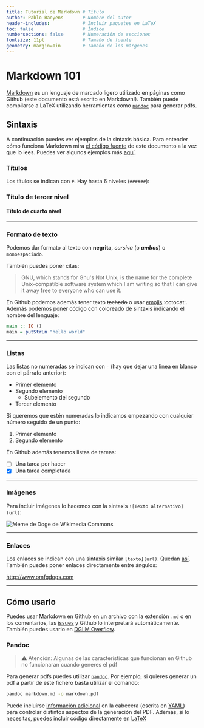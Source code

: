 ```yaml
---
title: Tutorial de Markdown # Título
author: Pablo Baeyens       # Nombre del autor
header-includes:            # Incluir paquetes en LaTeX
toc: false                  # Índice
numbersections: false       # Numeración de secciones
fontsize: 11pt              # Tamaño de fuente
geometry: margin=1in        # Tamaño de los márgenes
---
```


# Markdown 101

[Markdown](//daringfireball.net/projects/markdown) es un lenguaje de marcado ligero utilizado en páginas como Github (este documento está escrito en Markdown!). También puede compilarse a LaTeX utilizando herramientas como [`pandoc`](http://pandoc.org) para generar pdfs.

## Sintaxis

A continuación puedes ver ejemplos de la sintaxis básica. Para entender cómo funciona Markdown mira [el código fuente](//github.com/libreim/tutorials/blob/master/markdown.md) de este documento a la vez que lo lees. Puedes ver algunos ejemplos más [aquí](//guides.github.com/features/mastering-markdown).

### Títulos

Los títulos se indican con `#`. Hay hasta 6 niveles (`######`):

### Título de tercer nivel
#### Título de cuarto nivel

*****

### Formato de texto

Podemos dar formato al texto con **negrita**, *cursiva* (o ***ambos***) o `monoespaciado`.

También puedes poner citas:

> GNU, which stands for Gnu's Not Unix, is the name for the complete Unix-compatible software system which I am writing so that I can give it away free to everyone who can use it.

En Github podemos además tener texto ~~tachado~~ o usar [emojis](http://www.webpagefx.com/tools/emoji-cheat-sheet) :octocat:. Además podemos poner código con coloreado de sintaxis indicando el nombre del lenguaje:

```haskell
main :: IO ()
main = putStrLn "hello world"
```

*****

### Listas

Las listas no numeradas se indican con `-` (hay que dejar una linea en blanco con el párrafo anterior):

- Primer elemento
- Segundo elemento
  - Subelemento del segundo
- Tercer elemento

Si queremos que estén numeradas lo indicamos empezando con cualquier número seguido de un punto:

1. Primer elemento
2. Segundo elemento

En Github además tenemos listas de tareas:

- [ ] Una tarea por hacer
- [X] Una tarea completada

*****

### Imágenes

Para incluir imágenes lo hacemos con la sintaxis `![Texto alternativo](url)`:

<!--
Esto es un comentario! Quita la imagen cuando generes el documento en pandoc o descárgala y pon la ruta local.
-->

![Meme de Doge de Wikimedia Commons](//upload.wikimedia.org/wikipedia/en/5/5f/Original_Doge_meme.jpg)

*****

### Enlaces

Los enlaces se indican con una sintaxis similar `[texto](url)`. Quedan [así](//www.youtube.com/watch?v=dQw4w9WgXcQ). También puedes poner enlaces directamente entre ángulos:

<http://www.omfgdogs.com>

*****

## Cómo usarlo

Puedes usar Markdown en Github en un archivo con la extensión `.md` o en los comentarios, las [issues](//guides.github.com/features/issues) y Github lo interpretará automáticamente. También puedes usarlo en [DGIIM Overflow](http://tux.ugr.es/dgiim/overflow).

### Pandoc

> :warning: Atención: Algunas de las características que funcionan en Github no funcionaran cuando generes el pdf

Para generar pdfs puedes utilizar [`pandoc`](http://pandoc.org). Por ejemplo, si quieres generar un pdf a partir de este fichero basta utilizar el comando:

```bash
pandoc markdown.md -o markdown.pdf
```

 Puede incluirse [información adicional](http://pandoc.org/MANUAL.html#variables-set-by-pandoc) en la cabecera (escrita en [YAML](http://yaml.org)) para controlar distintos aspectos de la generación del PDF. Además, si lo necesitas, puedes incluir código directamente en [LaTeX](//github.com/libreim/tutorials/blob/master/ejemplo.tex)
